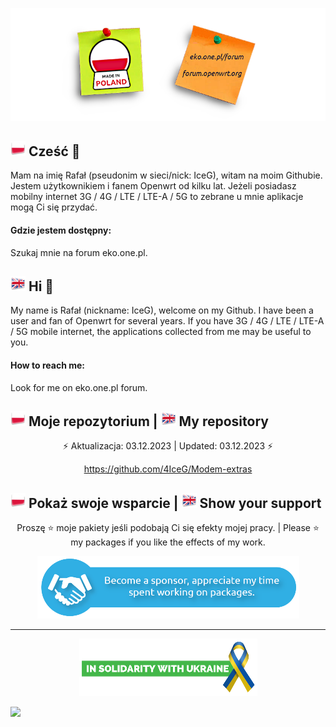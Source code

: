 <p align="center">
<img src="https://github.com/4IceG/Personal_data/blob/master/sticker.png?raw=true" />
</p>

<!--
**4IceG/4IceG** is a ✨ _special_ ✨ repository because its `README.md` (this file) appears on your GitHub profile.

Here are some ideas to get you started:

- 🔭 I’m currently working on ...
- 🌱 I’m currently learning ...
- 👯 I’m looking to collaborate on ...
- 🤔 I’m looking for help with ...
- 💬 Ask me about ...
- 📫 How to reach me: ...
- 😄 Pronouns: ...
- ⚡ Fun fact: ...
-->

## <img src="https://raw.githubusercontent.com/4IceG/Personal_data/master/dooffy_design_icons_EU_flags_Poland.png" height="24"> Cześć 👋

Mam na imię Rafał (pseudonim w sieci/nick: IceG), witam na moim Githubie. Jestem użytkownikiem i fanem Openwrt od kilku lat.
Jeżeli posiadasz mobilny internet 3G / 4G / LTE / LTE-A / 5G to zebrane u mnie aplikacje mogą Ci się przydać.
<h4 align="left theme=dark">Gdzie jestem dostępny:</h4>
Szukaj mnie na forum eko.one.pl.


## <img src="https://raw.githubusercontent.com/4IceG/Personal_data/master/dooffy_design_icons_EU_flags_United_Kingdom.png" height="24"> Hi 👋

My name is Rafał (nickname: IceG), welcome on my Github. I have been a user and fan of Openwrt for several years.
If you have 3G / 4G / LTE / LTE-A / 5G mobile internet, the applications collected from me may be useful to you.
<h4 align="left theme=dark">How to reach me:</h4>
Look for me on eko.one.pl forum.

<h2 align="left"><img src="https://raw.githubusercontent.com/4IceG/Personal_data/master/dooffy_design_icons_EU_flags_Poland.png" height="24"> Moje repozytorium | <img src="https://raw.githubusercontent.com/4IceG/Personal_data/master/dooffy_design_icons_EU_flags_United_Kingdom.png" height="24"> My repository</h1>
<p align="center">
  ⚡ Aktualizacja: 03.12.2023 | Updated: 03.12.2023 ⚡   
</p>
<p align="center">
  <a href="https://github.com/4IceG/Modem-extras">https://github.com/4IceG/Modem-extras</a>
</p>


## <img src="https://raw.githubusercontent.com/4IceG/Personal_data/master/dooffy_design_icons_EU_flags_Poland.png" height="24"> Pokaż swoje wsparcie | <img src="https://raw.githubusercontent.com/4IceG/Personal_data/master/dooffy_design_icons_EU_flags_United_Kingdom.png" height="24"> Show your support

<p align="center">
Proszę ⭐️ moje pakiety jeśli podobają Ci się efekty mojej pracy. | Please ⭐️ my packages if you like the effects of my work.
</p>
<p align="center">
<a href="https://github.com/sponsors/4IceG">
  <img src="https://github.com/4IceG/Personal_data/blob/master/spons.PNG?raw=true">
</a>
</p>

---
<p align="center">
<img src="https://github.com/4IceG/Personal_data/blob/master/inswumin.png?raw=true" />
</p>

![](https://komarev.com/ghpvc/?username=4IceG&color=green&label=PROFILE+VIEWS)

<!--
<img align="center" alt="My GitHub stats" src="https://github-readme-stats.vercel.app/api?username=4IceG&count_private=true&show_icons=true" />
-->
